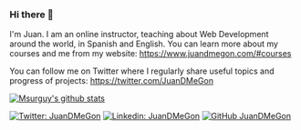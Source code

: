 <!--
**JuanDMeGon/JuanDMeGon** is a ✨ _special_ ✨ repository because its `README.md` (this file) appears on your GitHub profile.

Here are some ideas to get you started:

- 🔭 I’m currently working on ...
- 🌱 I’m currently learning ...
- 👯 I’m looking to collaborate on ...
- 🤔 I’m looking for help with ...
- 💬 Ask me about ...
- 📫 How to reach me: ...
- 😄 Pronouns: ...
- ⚡ Fun fact: ...
-->

### Hi there 👋

I'm Juan. I am an online instructor, teaching about Web Development around the world, in Spanish and English. You can learn more about my courses and me from my website: https://www.juandmegon.com/#courses

You can follow me on Twitter where I regularly share useful topics and progress of projects: https://twitter.com/JuanDMeGon

[![Msurguy's github stats](https://github-readme-stats.vercel.app/api?username=JuanDMeGon&show_icons=true)](https://github.com/JuanDMeGon)

[![Twitter: JuanDMeGon](https://img.shields.io/twitter/follow/JuanDMeGon?style=social)](https://twitter.com/JuanDMeGon)
[![Linkedin: JuanDMeGon](https://img.shields.io/badge/-JuanDMeGon-blue?style=flat-square&logo=Linkedin&logoColor=white&link=https://www.linkedin.com/in/juandmegon/)](https://www.linkedin.com/in/JuanDMeGon/)
[![GitHub JuanDMeGon](https://img.shields.io/github/followers/JuanDMeGon?label=follow&style=social)](https://github.com/JuanDMeGon)
